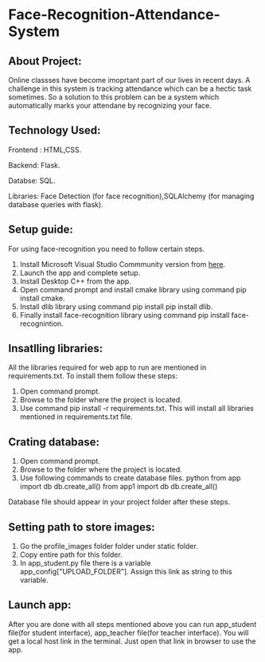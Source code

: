 # Face-Recognition-Attendance-System

## About Project:
Online classses have become imoprtant part of our lives in recent days. A challenge in this system is tracking attendance which can be a hectic task sometimes. So a solution to this problem can be a system which automatically marks your attendane by recognizing your face.

## Technology Used:
Frontend : HTML,CSS.

Backend: Flask.

Databse: SQL.

Libraries: Face Detection (for face recognition),SQLAlchemy (for managing database queries with flask).

## Setup guide:

For using face-recognition you need to follow certain steps.

1. Install Microsoft Visual Studio Commmunity version from [here](https://visualstudio.microsoft.com/).
2. Launch the app and complete setup.
3. Install Desktop C++ from the app.
4. Open command prompt and install cmake library using command pip install cmake.
5. Install dlib library using command pip install pip install dlib.
6. Finally install face-recognition library using command pip install face-recognintion.

## Insatlling libraries:

All the libraries required for web app to run are mentioned in requirements.txt. To install them follow these steps:
1. Open command prompt.
2. Browse to the folder where the project is located.
3. Use command pip install -r requirements.txt. This will install all libraries mentioned in requirements.txt file.

## Crating database:

1. Open command prompt.
2. Browse to the folder where the project is located.
3. Use following commands to create database files.
python
from app import db
db.create_all()
from app1 import db
db.create_all()

Database file should appear in your project folder after these steps.

## Setting path to store images:

1. Go the profile_images folder folder under static folder.
2. Copy entire path for this folder.
3. In app_student.py file there is a variable app_config["UPLOAD_FOLDER"]. Assign this link as string to this variable.

## Launch app:
 
After you are done with all steps mentioned above you can run app_student file(for student interface), app_teacher file(for teacher interface). You will get a local host link in the terminal. Just open that link in browser to use the app.

